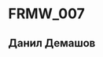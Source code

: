 # FRMW_007
  ## Данил Демашов 
<div class="cont"></div>
<script src="./docs/script_small.js"></script>
